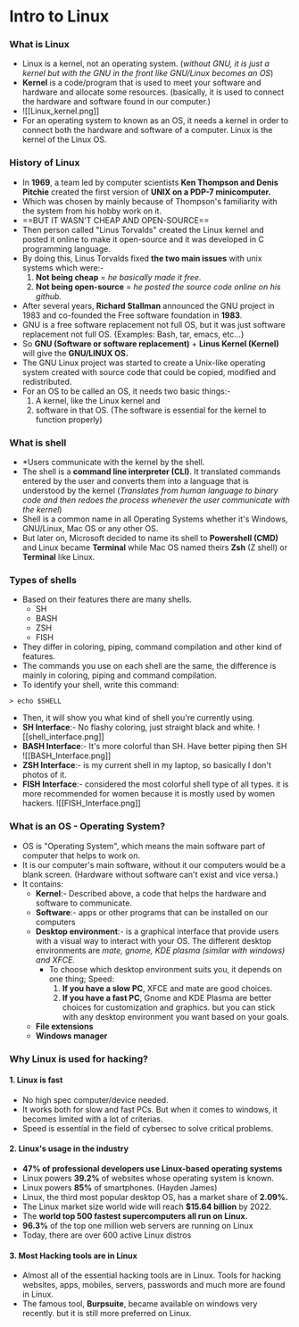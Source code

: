 # Intro to Linux
### What is Linux
- Linux is a kernel, not an operating system. (*without GNU, it is just a kernel but with the GNU in the front like GNU/Linux becomes an OS*)
- **Kernel** is a code/program that is used to meet your software and hardware and allocate some resources. (basically, it is used to connect the hardware and software found in our computer.)
- ![[Linux_kernel.png]]
- For an operating system to known as an OS, it needs a kernel in order to connect both the hardware and software of a computer. Linux is the kernel of the Linux OS. 
### History of Linux
- In **1969**, a team led by computer scientists **Ken Thompson and Denis Pitchie** created the first version of **UNIX on a PDP-7 minicomputer.**
- Which was chosen by mainly because of Thompson's familiarity with the system from his hobby work on it.
- ==BUT IT WASN'T CHEAP AND OPEN-SOURCE==
- Then person called "Linus Torvalds" created the Linux kernel and posted it online to make it open-source and it was developed in C programming language.
- By doing this, Linus Torvalds fixed **the two main issues** with unix systems which were:-
	1. **Not being cheap** = *he basically made it free.*
	2. **Not being open-source** = *he posted the source code online on his github.*
- After several years, **Richard Stallman** announced the GNU project in 1983 and co-founded the Free software foundation in **1983**.
- GNU is a free software replacement not full OS, but it was just software replacement not full OS. {Examples: Bash, tar, emacs, etc...}
- So **GNU (Software or software replacement)** + **Linus Kernel (Kernel)** will give the **GNU/LINUX OS.**
- The GNU Linux project was started to create a Unix-like operating system created with source code that could be copied, modified and redistributed. 
- For an OS to be called an OS, it needs two basic things:-
	1. A kernel, like the Linux kernel and
	2. software in that OS. (The software is essential for the kernel to function properly)
### What is shell
- *Users communicate with the kernel by the shell.
- The shell is a **command line interpreter (CLI)**. It translated commands entered by the user and converts them into a language that is understood by the kernel (*Translates from human language to binary code and then redoes the process whenever the user communicate with the kernel*)
- Shell is a common name in all Operating Systems whether it's Windows, GNU/Linux, Mac OS or any other OS. 
- But later on, Microsoft decided to name its shell to **Powershell (CMD)** and Linux became **Terminal** while Mac OS named theirs **Zsh** (Z shell) or **Terminal** like Linux.
### Types of shells
- Based on their features there are many shells.
	- SH
	- BASH
	- ZSH
	- FISH
- They differ in coloring, piping, command compilation and other kind of features.
- The commands you use on each shell are the same, the difference is mainly in coloring, piping and command compilation.
- To identify your shell, write this command:
```
> echo $SHELL
```
- Then, it will show you what kind of shell you're currently using.
- **SH Interface**:- No flashy coloring, just straight black and white. ![[shell_interface.png]]
- **BASH Interface**:- It's more colorful than SH. Have better piping then SH ![[BASH_Interface.png]]
- **ZSH Interface**:- is my current shell in my laptop, so basically I don't photos of it.
- **FISH Interface**:- considered the most colorful shell type of all types. it is more recommended for women because it is mostly used by women hackers. ![[FISH_Interface.png]]
### What is an OS - Operating System?
- OS is "Operating System", which means the main software part of computer that helps to work on.
- It is our computer's main software, without it our computers would be a blank screen. (Hardware without software can't exist and vice versa.)
- It contains:
	- **Kernel**:- Described above, a code that helps the hardware and software to communicate.
	- **Software**:- apps or other programs that can be installed on our computers
	- **Desktop environment**:- is a graphical interface that provide users with a visual way to interact with your OS. The different desktop environments are *mate, gnome, KDE plasma (similar with windows) and XFCE.*
		- To choose which desktop environment suits you, it depends on one thing; Speed:
			1. **If you have a slow PC**, XFCE and mate are good choices.
			2. **If you have a fast PC**, Gnome and KDE Plasma are better choices for customization and graphics. but you can stick with any desktop environment you want based on your goals.
	- **File extensions**
	- **Windows manager**
### Why Linux is used for hacking?
#### 1. Linux is fast
- No high spec computer/device needed.
- It works both for slow and fast PCs. But when it comes to windows, it becomes limited with a lot of criterias.
- Speed is essential in the field of cybersec to solve critical problems.
#### 2. Linux's usage in the industry
- **47% of professional developers use Linux-based operating systems**
- Linux powers **39.2%** of websites whose operating system is known.
- Linux powers **85%** of smartphones. (Hayden James)
- Linux, the third most popular desktop OS, has a market share of **2.09%.**
- The Linux market size world wide will reach **$15.64 billion** by 2022.
- The **world top 500 fastest supercomputers all run on Linux.**
- **96.3%** of the top one million web servers are running on Linux
- Today, there are over 600 active Linux distros
#### 3. Most Hacking tools are in Linux
- Almost all of the essential hacking tools are in Linux. Tools for hacking websites, apps, mobiles, servers, passwords and much more are found in Linux.
- The famous tool, **Burpsuite**, became available on windows very recently. but it is still more preferred on Linux. 
